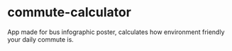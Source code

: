 # commute-calculator
App made for bus infographic poster, calculates how environment friendly your daily commute is.
